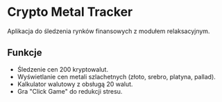 # Crypto Metal Tracker

Aplikacja do śledzenia rynków finansowych z modułem relaksacyjnym.

## Funkcje
- Śledzenie cen 200 kryptowalut.
- Wyświetlanie cen metali szlachetnych (złoto, srebro, platyna, pallad).
- Kalkulator walutowy z obsługą 20 walut.
- Gra "Click Game" do redukcji stresu.


